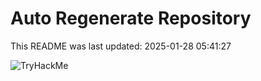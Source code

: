 # Auto Regenerate Repository

This README was last updated: 2025-01-28 05:41:27

 ![TryHackMe](https://tryhackme.com/badge/533634)